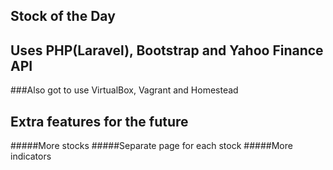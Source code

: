 ## Stock of the Day 

## Uses PHP(Laravel), Bootstrap and Yahoo Finance API

###Also got to use VirtualBox, Vagrant and Homestead

## Extra features for the future

#####More stocks
#####Separate page for each stock
#####More indicators

